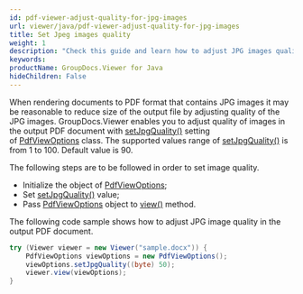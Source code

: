 ```yaml
---
id: pdf-viewer-adjust-quality-for-jpg-images
url: viewer/java/pdf-viewer-adjust-quality-for-jpg-images
title: Set Jpeg images quality
weight: 1
description: "Check this guide and learn how to adjust JPG images quality and size when displaying documents with PDF Viewer by GroupDocs."
keywords: 
productName: GroupDocs.Viewer for Java
hideChildren: False
---
```

When rendering documents to PDF format that contains JPG images it may be reasonable to reduce size of the output file by adjusting quality of the JPG images. GroupDocs.Viewer enables you to adjust quality of images in the output PDF document with [setJpgQuality()](https://reference.groupdocs.com/viewer/java/com.groupdocs.viewer.options/PdfViewOptions#setJpgQuality(byte)) setting of [PdfViewOptions](https://reference.groupdocs.com/viewer/java/com.groupdocs.viewer.options/PdfViewOptions) class. The supported values range of [setJpgQuality()](https://reference.groupdocs.com/viewer/java/com.groupdocs.viewer.options/PdfViewOptions#setJpgQuality(byte)) is from 1 to 100. Default value is 90.

The following steps are to be followed in order to set image quality.

* Initialize the object of [PdfViewOptions](https://reference.groupdocs.com/viewer/java/com.groupdocs.viewer.options/PdfViewOptions);
* Set [setJpgQuality()](https://reference.groupdocs.com/viewer/java/com.groupdocs.viewer.options/PdfViewOptions#setJpgQuality(byte)) value;
* Pass [PdfViewOptions](https://reference.groupdocs.com/viewer/java/com.groupdocs.viewer.options/PdfViewOptions) object to [view()](https://reference.groupdocs.com/viewer/java/com.groupdocs.viewer/Viewer#view(com.groupdocs.viewer.options.ViewOptions)) method.

The following code sample shows how to adjust JPG image quality in the output PDF document.

```java
try (Viewer viewer = new Viewer("sample.docx")) {
    PdfViewOptions viewOptions = new PdfViewOptions();
    viewOptions.setJpgQuality((byte) 50);
    viewer.view(viewOptions);
}
```

